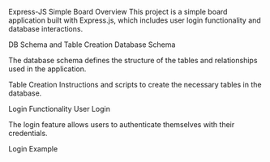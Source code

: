 Express-JS Simple Board
Overview
This project is a simple board application built with Express.js, which includes user login functionality and database interactions.

DB Schema and Table Creation
Database Schema


The database schema defines the structure of the tables and relationships used in the application.

Table Creation
Instructions and scripts to create the necessary tables in the database.

Login Functionality
User Login


The login feature allows users to authenticate themselves with their credentials.

Login Example
